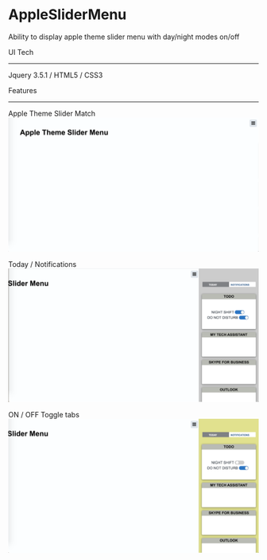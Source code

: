 # AppleSliderMenu
Ability to display apple theme slider menu with day/night modes on/off 

UI Tech
************

Jquery 3.5.1 / HTML5 / CSS3


Features
************
 
Apple Theme Slider Match
![alt text](https://github.com/GaneshMadhuDev/AppleSliderMenu/blob/master/screenshots/2.png?raw=true)

Today / Notifications
![alt text](https://github.com/GaneshMadhuDev/AppleSliderMenu/blob/master/screenshots/3.png?raw=true)

ON / OFF Toggle tabs
![alt text](https://github.com/GaneshMadhuDev/AppleSliderMenu/blob/master/screenshots/4.png?raw=true)

